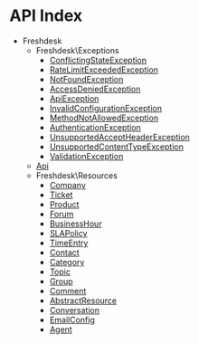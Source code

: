 API Index
=========

* Freshdesk
    * Freshdesk\Exceptions
        * [ConflictingStateException](Freshdesk-Exceptions-ConflictingStateException.md)
        * [RateLimitExceededException](Freshdesk-Exceptions-RateLimitExceededException.md)
        * [NotFoundException](Freshdesk-Exceptions-NotFoundException.md)
        * [AccessDeniedException](Freshdesk-Exceptions-AccessDeniedException.md)
        * [ApiException](Freshdesk-Exceptions-ApiException.md)
        * [InvalidConfigurationException](Freshdesk-Exceptions-InvalidConfigurationException.md)
        * [MethodNotAllowedException](Freshdesk-Exceptions-MethodNotAllowedException.md)
        * [AuthenticationException](Freshdesk-Exceptions-AuthenticationException.md)
        * [UnsupportedAcceptHeaderException](Freshdesk-Exceptions-UnsupportedAcceptHeaderException.md)
        * [UnsupportedContentTypeException](Freshdesk-Exceptions-UnsupportedContentTypeException.md)
        * [ValidationException](Freshdesk-Exceptions-ValidationException.md)
    * [Api](Freshdesk-Api.md)
    * Freshdesk\Resources
        * [Company](Freshdesk-Resources-Company.md)
        * [Ticket](Freshdesk-Resources-Ticket.md)
        * [Product](Freshdesk-Resources-Product.md)
        * [Forum](Freshdesk-Resources-Forum.md)
        * [BusinessHour](Freshdesk-Resources-BusinessHour.md)
        * [SLAPolicy](Freshdesk-Resources-SLAPolicy.md)
        * [TimeEntry](Freshdesk-Resources-TimeEntry.md)
        * [Contact](Freshdesk-Resources-Contact.md)
        * [Category](Freshdesk-Resources-Category.md)
        * [Topic](Freshdesk-Resources-Topic.md)
        * [Group](Freshdesk-Resources-Group.md)
        * [Comment](Freshdesk-Resources-Comment.md)
        * [AbstractResource](Freshdesk-Resources-AbstractResource.md)
        * [Conversation](Freshdesk-Resources-Conversation.md)
        * [EmailConfig](Freshdesk-Resources-EmailConfig.md)
        * [Agent](Freshdesk-Resources-Agent.md)

